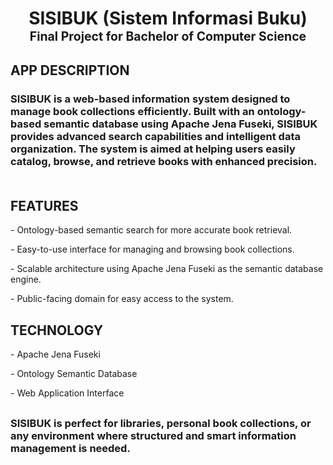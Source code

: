 <h1 align="center">
  <b>SISIBUK (Sistem Informasi Buku)</b></br>
  <sub><sup>Final Project for Bachelor of Computer Science</sup></sub>
</h1>
 
## **APP DESCRIPTION**
<h3>
    SISIBUK is a web-based information system designed to manage book collections efficiently. Built with an ontology-based semantic database using Apache Jena Fuseki, SISIBUK provides advanced search capabilities and intelligent data organization. The system is aimed at helping users easily catalog, browse, and retrieve books with enhanced precision.
    </br></br>
</h3>

## **FEATURES**
<p>- Ontology-based semantic search for more accurate book retrieval.</p>
<p>- Easy-to-use interface for managing and browsing book collections.</p>
<p>- Scalable architecture using Apache Jena Fuseki as the semantic database engine.</p>
<p>- Public-facing domain for easy access to the system.</p>

## **TECHNOLOGY**
<p>- Apache Jena Fuseki</p>
<p>- Ontology Semantic Database</p>
<p>- Web Application Interface</p>

##
<h3>
    SISIBUK is perfect for libraries, personal book collections, or any environment where structured and smart information management is needed.
    </br></br>
</h3>
